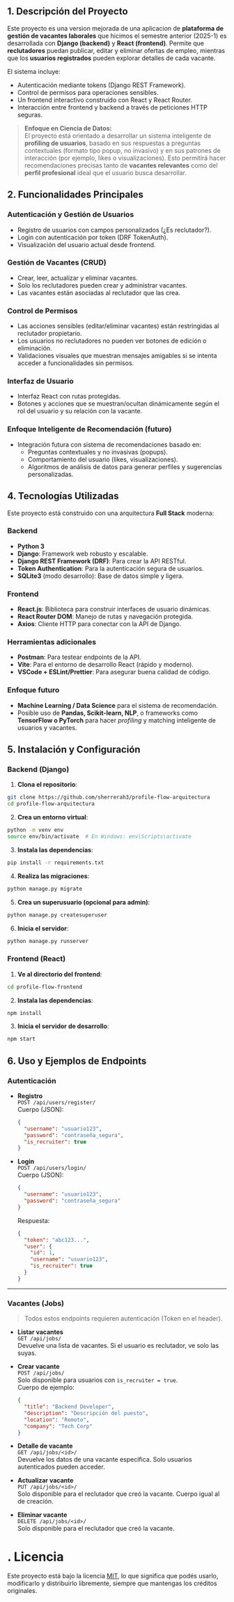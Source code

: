 ## 1. Descripción del Proyecto

Este proyecto es una version mejorada de una aplicacion de **plataforma de gestión de vacantes laborales** que hicimos el semestre anterior (2025-1) es desarrollada con **Django (backend)** y **React (frontend)**. Permite que **reclutadores** puedan publicar, editar y eliminar ofertas de empleo, mientras que los **usuarios registrados** pueden explorar detalles de cada vacante.

El sistema incluye:

- Autenticación mediante tokens (Django REST Framework).
- Control de permisos para operaciones sensibles.
- Un frontend interactivo construido con React y React Router.
- Interacción entre frontend y backend a través de peticiones HTTP seguras.

> **Enfoque en Ciencia de Datos:**  
> El proyecto está orientado a desarrollar un sistema inteligente de **profiling de usuarios**, basado en sus respuestas a preguntas contextuales (formato tipo popup, no invasivo) y en sus patrones de interacción (por ejemplo, likes o visualizaciones). Esto permitirá hacer recomendaciones precisas tanto de **vacantes relevantes** como del **perfil profesional** ideal que el usuario busca desarrollar.

## 2. Funcionalidades Principales

### Autenticación y Gestión de Usuarios

- Registro de usuarios con campos personalizados (¿Es reclutador?).
- Login con autenticación por token (DRF TokenAuth).
- Visualización del usuario actual desde frontend.

### Gestión de Vacantes (CRUD)

- Crear, leer, actualizar y eliminar vacantes.
- Solo los reclutadores pueden crear y administrar vacantes.
- Las vacantes están asociadas al reclutador que las crea.

### Control de Permisos

- Las acciones sensibles (editar/eliminar vacantes) están restringidas al reclutador propietario.
- Los usuarios no reclutadores no pueden ver botones de edición o eliminación.
- Validaciones visuales que muestran mensajes amigables si se intenta acceder a funcionalidades sin permisos.

### Interfaz de Usuario

- Interfaz React con rutas protegidas.
- Botones y acciones que se muestran/ocultan dinámicamente según el rol del usuario y su relación con la vacante.

### Enfoque Inteligente de Recomendación (futuro)

- Integración futura con sistema de recomendaciones basado en:
  - Preguntas contextuales y no invasivas (popups).
  - Comportamiento del usuario (likes, visualizaciones).
  - Algoritmos de análisis de datos para generar perfiles y sugerencias personalizadas.

## 4. Tecnologías Utilizadas

Este proyecto está construido con una arquitectura **Full Stack** moderna:

### Backend

- **Python 3**
- **Django**: Framework web robusto y escalable.
- **Django REST Framework (DRF)**: Para crear la API RESTful.
- **Token Authentication**: Para la autenticación segura de usuarios.
- **SQLite3** (modo desarrollo): Base de datos simple y ligera.

### Frontend

- **React.js**: Biblioteca para construir interfaces de usuario dinámicas.
- **React Router DOM**: Manejo de rutas y navegación protegida.
- **Axios**: Cliente HTTP para conectar con la API de Django.

### Herramientas adicionales

- **Postman**: Para testear endpoints de la API.
- **Vite**: Para el entorno de desarrollo React (rápido y moderno).
- **VSCode + ESLint/Prettier**: Para asegurar buena calidad de código.

### Enfoque futuro

- **Machine Learning / Data Science** para el sistema de recomendación.
- Posible uso de **Pandas, Scikit-learn, NLP**, o frameworks como **TensorFlow o PyTorch** para hacer _profiling_ y matching inteligente de usuarios y vacantes.

## 5. Instalación y Configuración

### Backend (Django)

1. **Clona el repositorio**:

```bash
git clone https://github.com/sherrerah3/profile-flow-arquitectura
cd profile-flow-arquitectura
```

2. **Crea un entorno virtual**:

```bash
python -m venv env
source env/bin/activate  # En Windows: env\Scripts\activate
```

3. **Instala las dependencias**:

```bash
pip install -r requirements.txt
```

4. **Realiza las migraciones**:

```bash
python manage.py migrate
```

5. **Crea un superusuario (opcional para admin)**:

```bash
python manage.py createsuperuser
```

6. **Inicia el servidor**:

```bash
python manage.py runserver
```

### Frontend (React)

1. **Ve al directorio del frontend**:

```bash
cd profile-flow-frontend
```

2. **Instala las dependencias**:

```bash
npm install
```

3. **Inicia el servidor de desarrollo**:

```bash
npm start
```

## 6. Uso y Ejemplos de Endpoints

### Autenticación

- **Registro**  
  `POST /api/users/register/`  
  Cuerpo (JSON):

  ```json
  {
    "username": "usuario123",
    "password": "contraseña_segura",
    "is_recruiter": true
  }
  ```

- **Login**  
  `POST /api/users/login/`  
  Cuerpo (JSON):
  ```json
  {
    "username": "usuario123",
    "password": "contraseña_segura"
  }
  ```
  Respuesta:
  ```json
  {
    "token": "abc123...",
    "user": {
      "id": 1,
      "username": "usuario123",
      "is_recruiter": true
    }
  }
  ```

---

### Vacantes (Jobs)

> Todos estos endpoints requieren autenticación (Token en el header).

- **Listar vacantes**  
  `GET /api/jobs/`  
  Devuelve una lista de vacantes. Si el usuario es reclutador, ve solo las suyas.

- **Crear vacante**  
  `POST /api/jobs/`  
  Solo disponible para usuarios con `is_recruiter = true`.  
  Cuerpo de ejemplo:

  ```json
  {
    "title": "Backend Developer",
    "description": "Descripción del puesto",
    "location": "Remoto",
    "company": "Tech Corp"
  }
  ```

- **Detalle de vacante**  
  `GET /api/jobs/<id>/`  
  Devuelve los datos de una vacante específica.
  Solo usuarios autenticados pueden acceder.

- **Actualizar vacante**  
  `PUT /api/jobs/<id>/`  
  Solo disponible para el reclutador que creó la vacante.
  Cuerpo igual al de creación.

- **Eliminar vacante**  
  `DELETE /api/jobs/<id>/`  
  Solo disponible para el reclutador que creó la vacante.

# . Licencia

Este proyecto está bajo la licencia [MIT](https://opensource.org/licenses/MIT), lo que significa que podés usarlo, modificarlo y distribuirlo libremente, siempre que mantengas los créditos originales.
